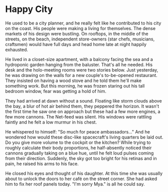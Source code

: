 # Happy City

He used to be a city planner, and he really felt like he contributed to his city on the coast. His people were making a living for themselves. The dense markets of his design were bustling. On rooftops, in the middle of the streets, on the beach, independent store-owners (star chefs, musicians, craftsmen) would have full days and head home late at night happily exhausted. 

He lived in a closet-size apartment, with a balcony facing the sea and a hydroponic garden hanging from the baluster. That's all he needed. His desk and the holo-meeting rooms were two stories below. Just yesterday, he was drawing on the walls for a new couple's to-be-opened restaurant. They insisted on having a wood stove and he told them he'll make something work. But this morning, he was frozen staring out his tall bedroom window, fear was getting a hold of him.

They had arrived at dawn without a sound. Floating like storm clouds above the bay, a blur of hot air behind them, they peppered the horizon. It wasn't the first time he saw one on approach but these had a few more engines, a few more cannons. The Net-feed was silent. His windows were rattling faintly and he felt a low murmur in his chest.

He whispered to himself: "So much for peace ambassadors..." And he wondered how would these disc-like spacecraft's living quarters be laid out. Do you give more volume to the cockpit or the kitchen? While trying to roughly calculate their body proportions, he half-absently noticed their cannons gradually taking on a blue hue, until he felt loud pulses coming from their direction. Suddenly, the sky got too bright for his retinas and in pain, he raised his arms to his face.

He closed his eyes and thought of his daughter. At this time she was usually about to unlock the doors to her café on the street corner. She had asked him to fix her roof panels today. "I'm sorry Mya." is all he could say.

